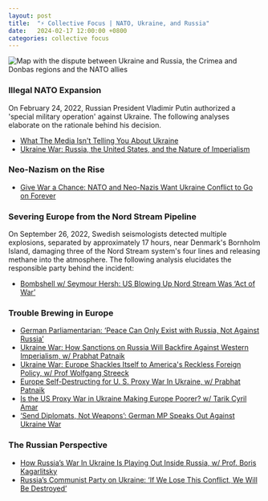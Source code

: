 ```yaml
---
layout: post
title:  "⚡️ Collective Focus | NATO, Ukraine, and Russia"
date:   2024-02-17 12:00:00 +0800
categories: collective focus
---
```


![Map with the dispute between Ukraine and Russia, the Crimea and Donbas regions and the NATO allies](https://as1.ftcdn.net/v2/jpg/04/85/89/14/1000_F_485891477_x1IHGTG2NzXCUks2XAo5HzAFBfCWaech.jpg)

### Illegal NATO Expansion

On February 24, 2022, Russian President Vladimir Putin authorized a 'special military operation' against Ukraine. The following analyses elaborate on the rationale behind his decision.

* [What The Media Isn't Telling You About Ukraine](https://youtu.be/d6HdxeAJtL0?si=6FmdLBnYF9lI8lvx)
* [Ukraine War: Russia, the United States, and the Nature of Imperialism](https://youtu.be/fhajzlhcgSk?si=-uhE0n8bWVfJOLS2)

### Neo-Nazism on the Rise

* [Give War a Chance: NATO and Neo-Nazis Want Ukraine Conflict to Go on Forever](https://youtu.be/0C1O2WWqyPQ?si=17QpXXqY-lQjZsMC)

### Severing Europe from the Nord Stream Pipeline

On September 26, 2022, Swedish seismologists detected multiple explosions, separated by approximately 17 hours, near Denmark's Bornholm Island, damaging three of the Nord Stream system's four lines and releasing methane into the atmosphere. The following analysis elucidates the responsible party behind the incident:

* [Bombshell w/ Seymour Hersh: US Blowing Up Nord Stream Was ‘Act of War’](https://youtu.be/blDRGHGXn0U?si=Y0sM25TPFuLKA6on)

### Trouble Brewing in Europe

* [German Parliamentarian: ‘Peace Can Only Exist with Russia, Not Against Russia’](https://youtu.be/WfCQqGyLxU0?si=ZFzY4Oq4kSiQKiNi)
* [Ukraine War: How Sanctions on Russia Will Backfire Against Western Imperialism, w/ Prabhat Patnaik](https://youtu.be/xZay4Y9ilF8?si=vZIJo5Jn3Y9IHQVy)
* [Ukraine War: Europe Shackles Itself to America's Reckless Foreign Policy, w/ Prof Wolfgang Streeck](https://youtu.be/c2J0QNY33e0?si=aP62dbzZp046Ngq8)
* [Europe Self-Destructing for U. S. Proxy War In Ukraine, w/ Prabhat Patnaik](https://youtu.be/7u-L7oPiTpY?si=SSO9PrcGKKAjwdz8)
* [Is the US Proxy War in Ukraine Making Europe Poorer? w/ Tarik Cyril Amar](https://youtu.be/S7jqDi8dg7g?si=kW4LmEMvcErUudjp)
* [‘Send Diplomats, Not Weapons’: German MP Speaks Out Against Ukraine War](https://youtu.be/9BcPXos-iJc?si=eLXpX_GYMmHUIQ9L)

### The Russian Perspective

* [How Russia’s War In Ukraine Is Playing Out Inside Russia, w/ Prof. Boris Kagarlitsky](https://youtu.be/CCNriiim3z4?si=jbx7HOgRmdMn5vbX)
* [Russia’s Communist Party on Ukraine: ‘If We Lose This Conflict, We Will Be Destroyed’](https://youtu.be/uRuDwuv36z4?si=ZB00Ahxm8tps3iEg)
